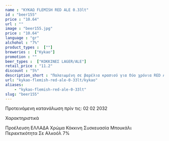 ```yaml
---
name : "ΚΥΚΑΩ FLEMISH RED ALE 0.33lt"
id : "beer155"
price : "10.64"
url : ""
image : "beer155.jpg"
price : "10.64"
language : "gr"
alchohol : "7%"
product_types :  [""]
breweries :  ["Kykao"]
promotion : ""
beer_types :  ["ΚΟΚΚΙΝΕΣ LAGER/ALE"]
retail_price : "11.2"
discount : "5%"
description_short : "Παλαιωμένη σε βαρέλια κρασιού για δύο χρόνια RED ALE"
url: "kykao-flemish-red-ale-0-33lt/kykao"
aliases: 
    - "kykao-flemish-red-ale-0-33lt"
slug: "beer155"
---
```


Προτεινόμενη κατανάλωση πρίν τις: 02 02 2032

Χαρακτηριστικά

Προέλευση
ΕΛΛΑΔΑ
Χρώμα
Κόκκινη
Συσκευασία
Μπουκάλι
Περιεκτικότητα Σε Αλκοόλ
7%